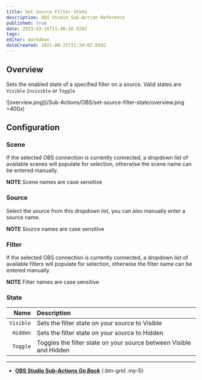 ```yaml
---
title: Set Source Filter State
description: OBS Studio Sub-Action Reference
published: true
date: 2023-03-16T11:46:16.936Z
tags: 
editor: markdown
dateCreated: 2021-08-25T21:34:02.059Z
---
```


## Overview
Sets the enabled state of a specified filter on a source. Valid states are `Visible` `Invisible` or `Toggle`

![overview.png](/Sub-Actions/OBS/set-source-filter-state/overview.png =400x)

## Configuration
### Scene
If the selected OBS connection is currently connected, a dropdown list of available scenes will populate for selection, otherwise the scene name can be entered manually.

**NOTE** Scene names are case sensitive 

### Source
Select the source from this dropdown list, you can also manually enter a source name.

**NOTE** Source names are case sensitive

### Filter
If the selected OBS connection is currently connected, a dropdown list of available filters will populate for selection, otherwise the filter name can be entered manually.

**NOTE** Filter names are case sensitive

### State
Name | Description
----:|:------------
`Visible` | Sets the filter state on your source to Visible
`Hidden` | Sets the filter state on your source to Hidden
`Toggle` | Toggles the filter state on your source between Visible and Hidden

---

- [<i class="mdi mdi-chevron-left"></i> **OBS Studio Sub-Actions *Go Back***](/Sub-Actions/OBS)
{.btn-grid .my-5}